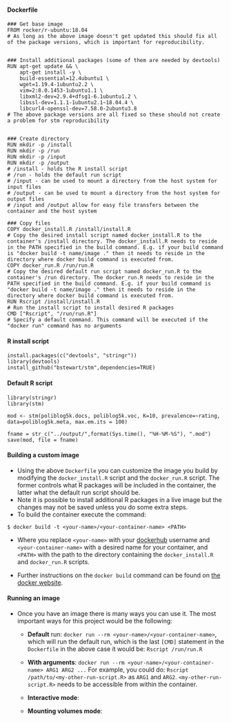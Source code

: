 #### Dockerfile

```
### Get base image
FROM rocker/r-ubuntu:18.04
# As long as the above image doesn't get updated this should fix all of the package versions, which is important for reproducibility.


### Install additional packages (some of them are needed by devtools)
RUN apt-get update && \
    apt-get install -y \
    build-essential=12.4ubuntu1 \
    wget=1.19.4-1ubuntu2.2 \
    vim=2:8.0.1453-1ubuntu1.1 \
    libxml2-dev=2.9.4+dfsg1-6.1ubuntu1.2 \
    libssl-dev=1.1.1-1ubuntu2.1~18.04.4 \
    libcurl4-openssl-dev=7.58.0-2ubuntu3.8
# The above package versions are all fixed so these should not create a problem for stm reproducibility 


### Create directory      
RUN mkdir -p /install
RUN mkdir -p /run
RUN mkdir -p /input
RUN mkdir -p /output
# /install - holds the R install script
# /run - holds the default run script
# /input - can be used to mount a directory from the host system for input files
# /output - can be used to mount a directory from the host system for output files
# /input and /output allow for easy file transfers between the container and the host system

### Copy files
COPY docker_install.R /install/install.R
# Copy the desired install script named docker_install.R to the container's /install directory. The docker_install.R needs to reside in the PATH specified in the build command. E.g. if your build command is "docker build -t name/image ." then it needs to reside in the directory where docker build command is executed from.
COPY docker_run.R /run/run.R
# Copy the desired default run script named docker_run.R to the container's /run directory. The docker_run.R needs to reside in the PATH specified in the build command. E.g. if your build command is "docker build -t name/image ." then it needs to reside in the directory where docker build command is executed from.
RUN Rscript /install/install.R
# Run the install script to install desired R packages
CMD ["Rscript", "/run/run.R"]
# Specify a default command. This command will be executed if the "docker run" command has no arguments
```
#### R install script

```
install.packages(c("devtools", "stringr"))
library(devtools)
install_github("bstewart/stm",dependencies=TRUE)
``` 

#### Default R script

```
library(stringr)
library(stm)

mod <- stm(poliblog5k.docs, poliblog5k.voc, K=10, prevalence=~rating, data=poliblog5k.meta, max.em.its = 100)

fname = str_c("../output/",format(Sys.time(), "%H-%M-%S"), ".mod")
save(mod, file = fname)
```

#### Building a custom image
- Using the above `Dockerfile` you can customize the image you build by modifying the `docker_install.R` script and the `docker_run.R` script. The former controls what R packages will be included in the container, the latter what the default run script should be.
- Note it is possible to install additional R packages in a live image but the changes may not be saved unless you do some extra steps.
- To build the container execute the command:

```
$ docker build -t <your-name>/<your-container-name> <PATH>
```

- Where you replace `<your-name>` with your [dockerhub](https://hub.docker.com/) username and `<your-container-name>` with a desired name for your container, and `<PATH>` with the path to the directory containing the `docker_install.R` and `docker_run.R` scripts.

- Further instructions on the `docker build` command can be found on [the docker website](https://docs.docker.com/engine/reference/commandline/build/).

#### Running an image
- Once you have an image there is many ways you can use it. The most important ways for this project would be the following:
    - **Default** run: `docker run --rm <your-name>/<your-container-name>`, which will run the default run, which is the last `[CMD]` statement in the `Dockerfile` in the above case it would be: `Rscript /run/run.R`
    - **With arguments**:  `docker run --rm <your-name>/<your-container-name> ARG1 ARG2 ...` For example, you could do: `Rscript /path/to/<my-other-run-script.R>` as `ARG1` and `ARG2`. `<my-other-run-script.R>` needs to be accessible from within the container.
    - **Interactive mode**:



    - **Mounting volumes mode**:
